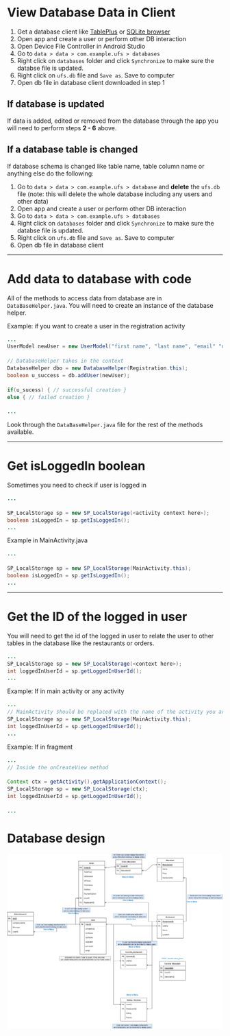 # View Database Data in Client
1. Get a database client like [TablePlus](https://www.tableplus.io/) or [SQLite browser](https://sqlitebrowser.org/)
2. Open app and create a user or perform other DB interaction
3. Open Device File Controller in Android Studio
4. Go to `data > data > com.example.ufs > databases`
5. Right click on `databases` folder and click `Synchronize` to make sure the databse file is updated.
5. Right click on `ufs.db` file and `Save as`. Save to computer
6. Open db file in database client downloaded in step 1

## If database is updated
If data is added, edited or removed from the database through the app you will need to perform steps **2 - 6** above.

## If a database table is changed
If database schema is changed like table name, table column name or anything else do the following:
1. Go to `data > data > com.example.ufs > database` and **delete** the `ufs.db` file (note: this will delete the whole database including any users and other data)
2. Open app and create a user or perform other DB interaction
3. Go to `data > data > com.example.ufs > databases`
4. Right click on `databases` folder and click `Synchronize` to make sure the databse file is updated.
5. Right click on `ufs.db` file and `Save as`. Save to computer
6. Open db file in database client


---

# Add data to database with code
All of the methods to access data from database are in `DataBaseHelper.java`. You will need to create an instance of the database helper.

Example: if you want to create a user in the registration activity
```java
...
UserModel newUser = new UserModel("first name", "last name", "email" "university id", "password", 1);

// DatabaseHelper takes in the context 
DatabaseHelper dbo = new DatabaseHelper(Registration.this);
boolean u_success = db.addUser(newUser);

if(u_sucess) { // successful creation }
else { // failed creation }

...
```

Look through the `DataBaseHelper.java` file for the rest of the methods available.

---

# Get isLoggedIn boolean
Sometimes you need to check if user is logged in
```java
...

SP_LocalStorage sp = new SP_LocalStorage(<activity context here>);
boolean isLoggedIn = sp.getIsLoggedIn();
...

```

Example in MainActivity.java
```java
...

SP_LocalStorage sp = new SP_LocalStorage(MainActivity.this);
boolean isLoggedIn = sp.getIsLoggedIn();
...

```

---

# Get the ID of the logged in user
You will need to get the id of the logged in user to relate the user to other tables in the database like the restaurants or orders.
```java
...
SP_LocalStorage sp = new SP_LocalStorage(<context here>);
int loggedInUserId = sp.getLoggedInUserId();
...
```

Example: If in main activity or any activity
```java
...
// MainActivity should be replaced with the name of the activity you are in
SP_LocalStorage sp = new SP_LocalStorage(MainActivity.this);
int loggedInUserId = sp.getLoggedInUserId();
...
```

Example: If in fragment
```java
...
// Inside the onCreateView method

Context ctx = getActivity().getApplicationContext();
SP_LocalStorage sp = new SP_LocalStorage(ctx);
int loggedInUserId = sp.getLoggedInUserId();

...

```


# Database design
![db design](./ufs-db.jpg)
